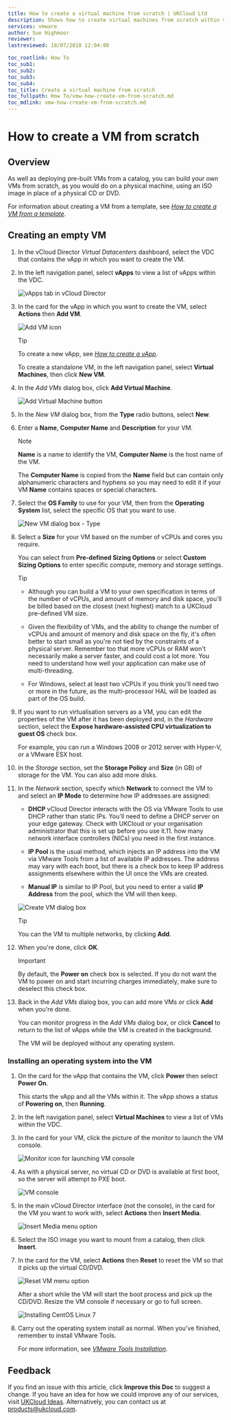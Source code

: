 ```yaml
---
title: How to create a virtual machine from scratch | UKCloud Ltd
description: Shows how to create virtual machines from scratch within vCloud Director
services: vmware
author: Sue Highmoor
reviewer:
lastreviewed: 18/07/2018 12:04:00

toc_rootlink: How To
toc_sub1:
toc_sub2:
toc_sub3:
toc_sub4:
toc_title: Create a virtual machine from scratch
toc_fullpath: How To/vmw-how-create-vm-from-scratch.md
toc_mdlink: vmw-how-create-vm-from-scratch.md
---
```


# How to create a VM from scratch

## Overview

As well as deploying pre-built VMs from a catalog, you can build your own VMs from scratch, as you would do on a physical machine, using an ISO image in place of a physical CD or DVD.

For information about creating a VM from a template, see [*How to create a VM from a template*](vmw-how-create-vm-from-template.md).

## Creating an empty VM

1. In the vCloud Director *Virtual Datacenters* dashboard, select the VDC that contains the vApp in which you want to create the VM.

2. In the left navigation panel, select **vApps** to view a list of vApps within the VDC.

    ![vApps tab in vCloud Director](images/vmw-vcd-tab-vapps.png)

3. In the card for the vApp in which you want to create the VM, select **Actions** then **Add VM**.

    ![Add VM icon](images/vmw-vcd-mnu-add-vm.png)

    > [!TIP]
    > To create a new vApp, see [*How to create a vApp*](vmw-how-create-vapp.md).
    > 
    > To create a standalone VM, in the left navigation panel, select **Virtual Machines**, then click **New VM**.

4. In the *Add VMs* dialog box, click **Add Virtual Machine**.

    ![Add Virtual Machine button](images/vmw-vcd91-btn-add-vm.png)

5. In the *New VM* dialog box, from the **Type** radio buttons, select **New**.

6. Enter a **Name**, **Computer Name** and **Description** for your VM.

    > [!NOTE]
    > **Name** is a name to identify the VM, **Computer Name** is the host name of the VM.
    > 
    > The **Computer Name** is copied from the **Name** field but can contain only alphanumeric characters and hyphens so you may need to edit it if your VM **Name** contains spaces or special characters.

7. Select the **OS Family** to use for your VM, then from the **Operating System** list, select the specific OS that you want to use.

    ![New VM dialog box - Type](images/vmw-vcd-new-vm-scratch.png)

8. Select a **Size** for your VM based on the number of vCPUs and cores you require.

    You can select from **Pre-defined Sizing Options** or select **Custom Sizing Options** to enter specific compute, memory and storage settings.

    > [!TIP]
    >- Although you can build a VM to your own specification in terms of the number of vCPUs, and amount of memory and disk space, you'll be billed based on the closest (next highest) match to a UKCloud pre-defined VM size.
    >
    >- Given the flexibility of VMs, and the ability to change the number of vCPUs and amount of memory and disk space on the fly, it's often better to start small as you're not tied by the constraints of a physical server. Remember too that more vCPUs or RAM won't necessarily make a server faster, and could cost a lot more. You need to understand how well your application can make use of multi-threading.
    >
    >- For Windows, select at least two vCPUs if you think you'll need two or more in the future, as the multi-processor HAL will be loaded as part of the OS build.

9. If you want to run virtualisation servers as a VM, you can edit the properties of the VM after it has been deployed and, in the *Hardware* section, select the **Expose hardware-assisted CPU virtualization to guest OS** check box.

    For example, you can run a Windows 2008 or 2012 server with Hyper‑V, or a VMware ESX host.

10. In the *Storage* section, set the **Storage Policy** and **Size** (in GB) of storage for the VM. You can also add more disks.

11. In the *Network* section, specify which **Network** to connect the VM to and select an **IP Mode** to determine how IP addresses are assigned:

    - **DHCP** vCloud Director interacts with the OS via VMware Tools to use DHCP rather than static IPs. You'll need to define a DHCP server on your edge gateway. Check with UKCloud or your organisation administrator that this is set up before you use it.11. how many network interface controllers (NICs) you need in the first instance.

    - **IP Pool** is the usual method, which injects an IP address into the VM via VMware Tools from a list of available IP addresses. The address may vary with each boot, but there is a check box to keep IP address assignments elsewhere within the UI once the VMs are
    created.

    - **Manual IP** is similar to IP Pool, but you need to enter a valid **IP Address** from the pool, which the VM will then keep.

    ![Create VM dialog box](images/vmw-vcd-new-vm-size.png)

    > [!TIP]
    > You can the VM to multiple networks, by clicking **Add**.

12. When you're done, click **OK**.

    > [!IMPORTANT]
    > By default, the **Power on** check box is selected. If you do not want the VM to power on and start incurring charges immediately, make sure to deselect this check box.

13. Back in the *Add VMs* dialog box, you can add more VMs or click **Add** when you're done.

    You can monitor progress in the *Add VMs* dialog box, or click **Cancel** to return to the list of vApps while the VM is created in the background.

    The VM will be deployed without any operating system.

### Installing an operating system into the VM

1. On the card for the vApp that contains the VM, click **Power** then select **Power On**.

    This starts the vApp and all the VMs within it. The vApp shows a status of **Powering on**, then **Running**.

2. In the left navigation panel, select **Virtual Machines** to view a list of VMs within the VDC.

3. In the card for your VM, click the picture of the monitor to launch the VM console.

    ![Monitor icon for launching VM console](images/vmw-vcd91-ico-console.png)

4. As with a physical server, no virtual CD or DVD is available at first boot, so the server will attempt to PXE boot.

    ![VM console](images/vmw-vcd-vm-console-bare-metal.png)

5. In the main vCloud Director interface (not the console), in the card for the VM you want to work with, select **Actions** then **Insert Media**.

    ![Insert Media menu option](images/vmw-vcd-mnu-insert-media.png)

6. Select the ISO image you want to mount from a catalog, then click **Insert**.

7. In the card for the VM, select **Actions** then **Reset** to reset the VM so that it picks up the virtual CD/DVD.

    ![Reset VM menu option](images/vmw-vcd-mnu-reset-vm.png)

    After a short while the VM will start the boot process and pick up the CD/DVD. Resize the VM console if necessary or go to full screen.

    ![Installing CentOS Linux 7](images/vmw-vcd91-vm-install-os.png)

8. Carry out the operating system install as normal. When you've finished, remember to install VMware Tools.

    For more information, see [*VMware Tools Installation*](vmw-ref-vmware-tools-installation.md).

## Feedback

If you find an issue with this article, click **Improve this Doc** to suggest a change. If you have an idea for how we could improve any of our services, visit [UKCloud Ideas](https://ideas.ukcloud.com). Alternatively, you can contact us at <products@ukcloud.com>.
